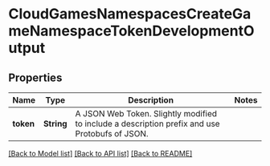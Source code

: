 # CloudGamesNamespacesCreateGameNamespaceTokenDevelopmentOutput

## Properties

Name | Type | Description | Notes
------------ | ------------- | ------------- | -------------
**token** | **String** | A JSON Web Token. Slightly modified to include a description prefix and use Protobufs of JSON. | 

[[Back to Model list]](../README.md#documentation-for-models) [[Back to API list]](../README.md#documentation-for-api-endpoints) [[Back to README]](../README.md)


